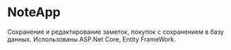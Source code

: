 # NoteApp
Сохранение и редактирование заметок, покупок с сохранением в базу данных. Использованы ASP.Net Core, Entity FrameWork.
